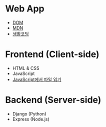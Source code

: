 # Web App
- [DOM](https://upload.wikimedia.org/wikipedia/commons/thumb/5/5a/DOM-model.svg/1920px-DOM-model.svg.png)
- [MDN](https://developer.mozilla.org/en-US/)
- [생활코딩](https://opentutorials.org/course/1)


# Frontend (Client-side)

- HTML & CSS
- JavaScript
 - [JavaScript에서 파일 읽기](https://web.dev/read-files/)
 

# Backend (Server-side)
- Django (Python)
- Express (Node.js)


